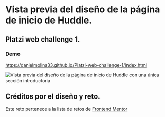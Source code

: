 # Vista previa del diseño de la página de inicio de Huddle.
## Platzi web challenge 1.

### Demo
https://danielmolina33.github.io/Platzi-web-challenge-1/index.html

![Vista previa del diseño de la página de inicio de Huddle con una única sección introductoria](./design/desktop-preview.jpg)

## Créditos por el diseño y reto.

Este reto pertenece a la lista de retos de [Frontend Mentor](https://www.frontendmentor.io)
